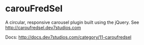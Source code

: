 carouFredSel
============

A circular, responsive carousel plugin built using the jQuery. See http://caroufredsel.dev7studios.com

Docs: http://docs.dev7studios.com/category/11-caroufredsel
